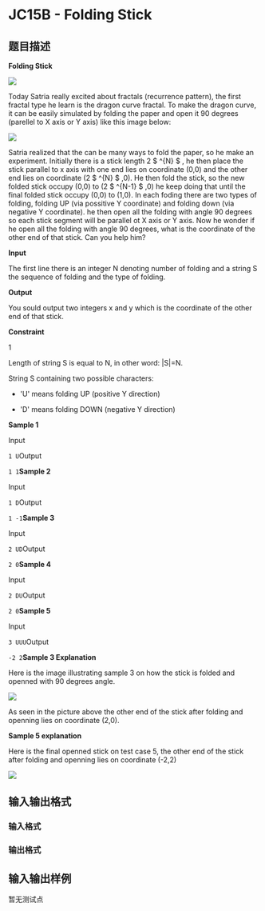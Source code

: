 # JC15B - Folding Stick

## 题目描述

**Folding Stick**

![](https://cdn.luogu.com.cn/upload/vjudge_pic/SP26180/ae817fb701c86f2148acdc3eddcae7ac2ce579fa.png)

Today Satria really excited about fractals (recurrence pattern), the first fractal type he learn is the dragon curve fractal. To make the dragon curve, it can be easily simulated by folding the paper and open it 90 degrees (parellel to X axis or Y axis) like this image below:

![](https://cdn.luogu.com.cn/upload/vjudge_pic/SP26180/891ffa1e2f17815630ed381cae630186e9d9fd9c.png)

Satria realized that the can be many ways to fold the paper, so he make an experiment. Initially there is a stick length 2 $ ^{N} $ , he then place the stick parallel to x axis with one end lies on coordinate (0,0) and the other end lies on coordinate (2 $ ^{N} $ ,0). He then fold the stick, so the new folded stick occupy (0,0) to (2 $ ^{N-1} $ ,0) he keep doing that until the final folded stick occupy (0,0) to (1,0). In each foding there are two types of folding, folding UP (via possitive Y coordinate) and folding down (via negative Y coordinate). he then open all the folding with angle 90 degrees so each stick segment will be parallel ot X axis or Y axis. Now he wonder if he open all the folding with angle 90 degrees, what is the coordinate of the other end of that stick. Can you help him?

**Input**

The first line there is an integer N denoting number of folding and a string S the sequence of folding and the type of folding.

**Output**

You sould output two integers x and y which is the coordinate of the other end of that stick.

**Constraint**

1

Length of string S is equal to N, in other word: |S|=N.

String S containing two possible characters:

- 'U' means folding UP (positive Y direction)

- 'D' means folding DOWN (negative Y direction)

**Sample 1**

Input

`1 U`Output

`1 1`**Sample 2**

Input

`1 D`Output

`1 -1`**Sample 3**

Input

`2 UD`Output

`2 0`**Sample 4**

Input

`2 DU`Output

`2 0`**Sample 5**

Input

`3 UUU`Output

`-2 2`**Sample 3 Explanation**

Here is the image illustrating sample 3 on how the stick is folded and openned with 90 degrees angle.

![](https://cdn.luogu.com.cn/upload/vjudge_pic/SP26180/2582a196d7d68478270785aaf234b759c7d3b16a.png)

As seen in the picture above the other end of the stick after folding and openning lies on coordinate (2,0).

**Sample 5 explanation**

Here is the final openned stick on test case 5, the other end of the stick after folding and openning lies on coordinate (-2,2)

![](https://cdn.luogu.com.cn/upload/vjudge_pic/SP26180/81bc6eaf718086442bdc9f89c8e3e88554b6062c.png)

## 输入输出格式

### 输入格式

### 输出格式

## 输入输出样例

暂无测试点

